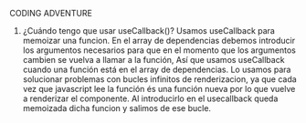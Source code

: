 CODING ADVENTURE

1.  ¿Cuándo tengo que usar useCallback()?
    Usamos useCallback para memoizar una funcion. En el array de dependencias debemos introducir los argumentos necesarios para que en el momento que los argumentos cambien se vuelva a llamar a la función, Así que usamos useCallback cuando una función está en el array de dependencias.
    Lo usamos para solucionar problemas con bucles infinitos de renderizacion, ya que cada vez que javascript lee la función és una función nueva por lo que vuelve a renderizar el componente. Al introducirlo en el usecallback queda memoizada dicha funcion y salimos de ese bucle.
